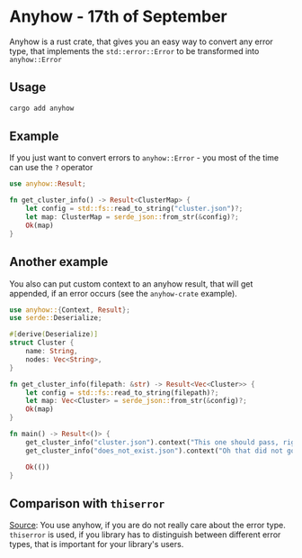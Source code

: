 # Anyhow - 17th of September

Anyhow is a rust crate, that gives you an easy way to convert any error type, that implements the `std::error::Error` to be transformed into `anyhow::Error`

## Usage

```sh
cargo add anyhow
```

## Example

If you just want to convert errors to `anyhow::Error` - you most of the time can use the `?` operator

```rust
use anyhow::Result;

fn get_cluster_info() -> Result<ClusterMap> {
    let config = std::fs::read_to_string("cluster.json")?;
    let map: ClusterMap = serde_json::from_str(&config)?;
    Ok(map)
}
```

## Another example

You also can put custom context to an anyhow result, that will get appended, if an error occurs (see the `anyhow-crate` example).

```rust
use anyhow::{Context, Result};
use serde::Deserialize;

#[derive(Deserialize)]
struct Cluster {
    name: String,
    nodes: Vec<String>,
}

fn get_cluster_info(filepath: &str) -> Result<Vec<Cluster>> {
    let config = std::fs::read_to_string(filepath)?;
    let map: Vec<Cluster> = serde_json::from_str(&config)?;
    Ok(map)
}

fn main() -> Result<()> {
    get_cluster_info("cluster.json").context("This one should pass, right?")?;
    get_cluster_info("does_not_exist.json").context("Oh that did not go well")?;

    Ok(())
}
```

## Comparison with `thiserror`

[Source](https://github.com/dtolnay/anyhow?tab=readme-ov-file#comparison-to-thiserror): You use anyhow, if you are do not really care about the error type.
`thiserror` is used, if you library has to distinguish between different error types, that is important for your library's users.
